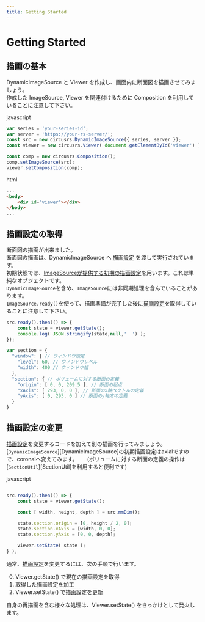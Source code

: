 ```yaml
---
title: Getting Started
---
```


# Getting Started

## 描画の基本

DynamicImageSource と Viewer を作成し、画面内に断面図を描画させてみましょう。  
作成した ImageSource, Viewer を関連付けるために Composition を利用していることに注意して下さい。

javascript
```js
var series = 'your-series-id';
var server = 'https://your-rs-server/';
const src = new circusrs.DynamicImageSource({ series, server });
const viewer = new circusrs.Viewer( document.getElementById('viewer') );

const comp = new circusrs.Composition();
comp.setImageSource(src);
viewer.setComposition(comp);
```

html

```html
...
<body>
	<div id="viewer"></div>
</body>
...

```

## 描画設定の取得

断面図の描画が出来ました。  
断面図の描画は、DynamicImageSource へ [描画設定][ViewState] を渡して実行されています。  
初期状態では、[ImageSourceが提供する初期の描画設定][initialState]を用います。これは単純なオブジェクトです。  
`DynamicImageSource`を含め、`ImageSource`には非同期処理を含んでいることがあります。  
`ImageSource.ready()`を使って、描画準備が完了した後に[描画設定][ViewState]を取得していることに注意して下さい。

[initialState]: #initialState
[ViewState]: #ViewState

```js
src.ready().then(() => {
	const state = viewer.getState();
	console.log( JSON.stringify(state,null,'  ') );
});
```

```js
var section = {
  "window": { // ウィンドウ設定
    "level": 60, // ウィンドウレベル
    "width": 400 // ウィンドウ幅
  },
  "section": { // ボリュームに対する断面の定義
    "origin": [ 0, 0, 209.5 ], // 断面の起点
    "xAxis": [ 293, 0, 0 ], // 断面のx軸ベクトルの定義
    "yAxis": [ 0, 293, 0 ] // 断面のy軸方の定義
  }
}
```

## 描画設定の変更

[描画設定][ViewState]を変更するコードを加えて別の描画を行ってみましょう。
[`DynamicImageSource`][DynamicImageSource]の初期描画設定はaxialですので、coronalへ変えてみます。　　
(ボリュームに対する断面の定義の操作は[`SectionUtil`][SectionUtil]を利用すると便利です)

javascript

```js

src.ready().then(() => {
	const state = viewer.getState();

	const [ width, height, depth ] = src.mmDim();

	state.section.origin = [0, height / 2, 0];
	state.section.xAxis = [width, 0, 0];
	state.section.yAxis = [0, 0, depth];

	viewer.setState( state );
} );
```

通常、[描画設定][ViewState]を変更するには、次の手順で行います。

0. Viewer.getState() で現在の描画設定を取得
0. 取得した描画設定を加工
0. Viewer.setState() で描画設定を更新

自身の再描画を含む様々な処理は、Viewer.setState() をきっかけとして発火します。
